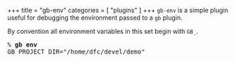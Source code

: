 +++
title = "gb-env"
categories = [ "plugins" ]
+++
`gb-env` is a simple plugin useful for debugging the environment passed to a `gb` plugin.

By convention all environment variables in this set begin with `GB_`.

<pre>% <b>gb env</b>
GB_PROJECT_DIR="/home/dfc/devel/demo"</pre>
